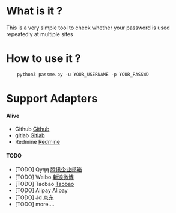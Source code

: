 # What is it ?

This is a very simple tool to check whether your password is used repeatedly at multiple sites


# How to use it ?

```  python
    python3 passme.py -u YOUR_USERNAME -p YOUR_PASSWD
```

# Support Adapters


#### Alive  

- Github  [Github](https://github.com)
- gitlab  [Gitlab](https://gitlab.com/users/sign_in)
- Redmine [Redmine](http://www.redmine.org/)





#### TODO  

- [TODO] Qyqq [腾讯企业邮箱](https://www.alipay.com/)
- [TODO] Weibo [新浪微博](https://www.alipay.com/)
- [TODO] Taobao [Taobao](https://www.taobao.com)
- [TODO] Alipay [Alipay](https://www.alipay.com/)
- [TODO] Jd [京东](https://www.jd.com)
- [TODO] more....
